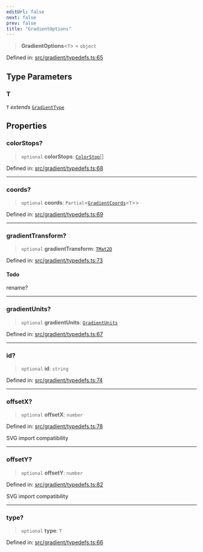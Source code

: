 ```yaml
---
editUrl: false
next: false
prev: false
title: "GradientOptions"
---
```


> **GradientOptions**\<`T`\> = `object`

Defined in: [src/gradient/typedefs.ts:65](https://github.com/fabricjs/fabric.js/blob/e114448a1bce9b68a3e1bba337bc0c83a35c1aa5/src/gradient/typedefs.ts#L65)

## Type Parameters

### T

`T` *extends* [`GradientType`](/api/type-aliases/gradienttype/)

## Properties

### colorStops?

> `optional` **colorStops**: [`ColorStop`](/api/type-aliases/colorstop/)[]

Defined in: [src/gradient/typedefs.ts:68](https://github.com/fabricjs/fabric.js/blob/e114448a1bce9b68a3e1bba337bc0c83a35c1aa5/src/gradient/typedefs.ts#L68)

***

### coords?

> `optional` **coords**: `Partial`\<[`GradientCoords`](/api/type-aliases/gradientcoords/)\<`T`\>\>

Defined in: [src/gradient/typedefs.ts:69](https://github.com/fabricjs/fabric.js/blob/e114448a1bce9b68a3e1bba337bc0c83a35c1aa5/src/gradient/typedefs.ts#L69)

***

### gradientTransform?

> `optional` **gradientTransform**: [`TMat2D`](/api/type-aliases/tmat2d/)

Defined in: [src/gradient/typedefs.ts:73](https://github.com/fabricjs/fabric.js/blob/e114448a1bce9b68a3e1bba337bc0c83a35c1aa5/src/gradient/typedefs.ts#L73)

#### Todo

rename?

***

### gradientUnits?

> `optional` **gradientUnits**: [`GradientUnits`](/api/type-aliases/gradientunits/)

Defined in: [src/gradient/typedefs.ts:67](https://github.com/fabricjs/fabric.js/blob/e114448a1bce9b68a3e1bba337bc0c83a35c1aa5/src/gradient/typedefs.ts#L67)

***

### id?

> `optional` **id**: `string`

Defined in: [src/gradient/typedefs.ts:74](https://github.com/fabricjs/fabric.js/blob/e114448a1bce9b68a3e1bba337bc0c83a35c1aa5/src/gradient/typedefs.ts#L74)

***

### offsetX?

> `optional` **offsetX**: `number`

Defined in: [src/gradient/typedefs.ts:78](https://github.com/fabricjs/fabric.js/blob/e114448a1bce9b68a3e1bba337bc0c83a35c1aa5/src/gradient/typedefs.ts#L78)

SVG import compatibility

***

### offsetY?

> `optional` **offsetY**: `number`

Defined in: [src/gradient/typedefs.ts:82](https://github.com/fabricjs/fabric.js/blob/e114448a1bce9b68a3e1bba337bc0c83a35c1aa5/src/gradient/typedefs.ts#L82)

SVG import compatibility

***

### type?

> `optional` **type**: `T`

Defined in: [src/gradient/typedefs.ts:66](https://github.com/fabricjs/fabric.js/blob/e114448a1bce9b68a3e1bba337bc0c83a35c1aa5/src/gradient/typedefs.ts#L66)

